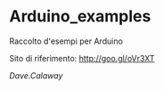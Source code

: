 # Arduino_examples
Raccolto d'esempi per Arduino

Sito di riferimento: http://goo.gl/oVr3XT

*Dave.Calaway*
